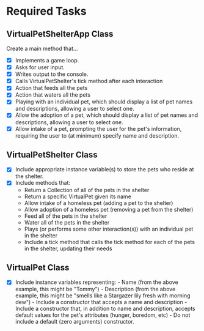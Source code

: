 # Required Tasks
## VirtualPetShelterApp Class
Create a main method that…
- [X] Implements a game loop.
- [X] Asks for user input.
- [X] Writes output to the console.
- [X] Calls VirtualPetShelter's tick method after each interaction
- [X] Action that feeds all the pets
- [X] Action that waters all the pets
- [X] Playing with an individual pet, which should display a list of pet names and descriptions, allowing a user to select one.
- [X] Allow the adoption of a pet, which should display a list of pet names and descriptions, allowing a user to select one.
- [X] Allow intake of a pet, prompting the user for the pet's information, requiring the user to (at minimum) specify name and description.
      
## VirtualPetShelter Class
- [X] Include appropriate instance variable(s) to store the pets who reside at the shelter.
- [X] Include methods that:
  - Return a Collection of all of the pets in the shelter
  - Return a specific VirtualPet given its name
  - Allow intake of a homeless pet (adding a pet to the shelter)
  - Allow adoption of a homeless pet (removing a pet from the shelter)
  - Feed all of the pets in the shelter
  - Water all of the pets in the shelter
  - Plays (or performs some other interaction(s)) with an individual pet in the shelter
  - Include a tick method that calls the tick method for each of the pets in the shelter, updating their needs
      
## VirtualPet Class
 - [X] Include instance variables representing:
        - Name (from the above example, this might be "Tommy")
        - Description (from the above example, this might be "smells like a Stargazer lily fresh with morning dew")
        - Include a constructor that accepts a name and description
        - Include a constructor that, in addition to name and description, accepts default values for the pet's attributes (hunger, boredom, etc)
        - Do not include a default (zero arguments) constructor.
